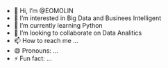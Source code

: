 - 👋 Hi, I’m @EOMOLIN
- 👀 I’m interested in Big Data and Businees Intelligent
- 🌱 I’m currently learning Python
- 💞️ I’m looking to collaborate on Data Analitics
- 📫 How to reach me ...
- 😄 Pronouns: ...
- ⚡ Fun fact: ...

<!---
EOMOLIN/EOMOLIN is a ✨ special ✨ repository because its `README.md` (this file) appears on your GitHub profile.
You can click the Preview link to take a look at your changes.
--->

